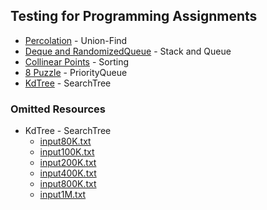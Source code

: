 ## Testing for Programming Assignments

- [Percolation](http://coursera.cs.princeton.edu/algs4/testing/percolation/ "Test Resources") - Union-Find
- [Deque and RandomizedQueue](http://coursera.cs.princeton.edu/algs4/testing/queues/ "Test Resources") - Stack and Queue
- [Collinear Points](http://coursera.cs.princeton.edu/algs4/testing/collinear/ "Test Resources") - Sorting
- [8 Puzzle](http://coursera.cs.princeton.edu/algs4/testing/8puzzle/ "Test Resources") - PriorityQueue
- [KdTree](http://coursera.cs.princeton.edu/algs4/testing/kdtree/ "Test Resources") - SearchTree

### Omitted Resources

- KdTree - SearchTree 
  - [input80K.txt](http://coursera.cs.princeton.edu/algs4/testing/kdtree/input80K.txt)
  - [input100K.txt](http://coursera.cs.princeton.edu/algs4/testing/kdtree/input100K.txt)
  - [input200K.txt](http://coursera.cs.princeton.edu/algs4/testing/kdtree/input200K.txt)
  - [input400K.txt](http://coursera.cs.princeton.edu/algs4/testing/kdtree/input400K.txt)
  - [input800K.txt](http://coursera.cs.princeton.edu/algs4/testing/kdtree/input800K.txt)
  - [input1M.txt](http://coursera.cs.princeton.edu/algs4/testing/kdtree/input1M.txt)
